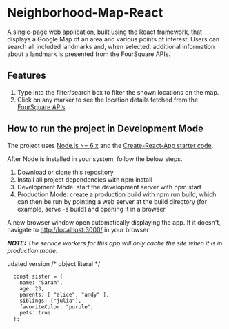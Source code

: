 # Neighborhood-Map-React
A single-page web application, built using the React framework, that displays a Google Map of an area and various points of interest. Users can search all included landmarks and, when selected, additional information about a landmark is presented from the FourSquare APIs.

## Features

1. Type into the filter/search box to filter the shown locations on the map.
2. Click on any marker to see the location details fetched from the [FourSquare APIs](https://developer.foursquare.com/).

## How to run the project in Development Mode
The project uses [Node.js >= 6.x](https://nodejs.org/en/) and the [Create-React-App starter code](https://github.com/facebookincubator/create-react-app).

After Node is installed in your system, follow the below steps.

1. Download or clone this repository
2. Install all project dependencies with npm install
3. Development Mode: start the development server with npm start
4. Production Mode: create a production build with npm run build, which can then be run by pointing a web server at the build directory (for example, serve -s build) and opening it in a browser.

A new browser window open automatically displaying the app.  If it doesn't, navigate to [http://localhost:3000/](http://localhost:3000/) in your browser

***NOTE:*** *The service workers for this app will only cache the site when it is in production mode.*

udated version
/* 
object literal 
*/
```
  const sister = {
    name: "Sarah", 
    age: 23,
    parents: [ "alice", "andy" ],
    siblings: ["julia"],
    favoriteColor: "purple",
    pets: true
  };
```
